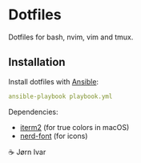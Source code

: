 # Dotfiles
Dotfiles for bash, nvim, vim and tmux.

## Installation
Install dotfiles with [Ansible](https://github.com/ansible/ansible):
```YAML
ansible-playbook playbook.yml
```
Dependencies:
- [iterm2](https://github.com/gnachman/iTerm2) (for true colors in macOS)
- [nerd-font](https://github.com/ryanoasis/nerd-fonts) (for icons)

☕️ Jørn Ivar
